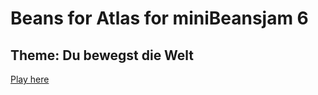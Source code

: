 # Beans for Atlas for miniBeansjam 6

## Theme: Du bewegst die Welt

[Play here](https://kayzgames.github.io/minibeansjam6)
